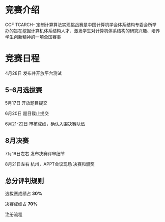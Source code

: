 # 竞赛介绍

CCF TCARCH- 定制计算算法实现挑战赛是中国计算机学会体系结构专委会所举办的旨在挖掘计算机体系结构人才、激发学生对计算机体系结构的研究兴趣、培养学生创新精神的一项全国赛事

# 竞赛日程


4月28日    发布并开放平台测试

## **5-6月选拔赛**

5月17日    开放题目提交

6月20日    题目截止提交

6月21-22日   审核成绩，确认入围决赛队伍

## **8月决赛**

7月19日左右  发布决赛评审细节

8月21日左右  杭州，APPT会议现场 决赛和颁奖

## **总分评判规则** 

选拔赛成绩占 **30%**

决赛成绩占 **70%**

注册流程

